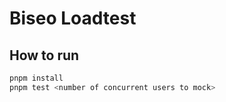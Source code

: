 # Biseo Loadtest

## How to run

```bash
pnpm install 
pnpm test <number of concurrent users to mock>
```
